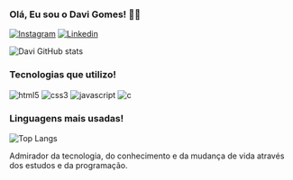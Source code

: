 
### Olá, Eu sou o Davi Gomes! 👋😃

[![Instagram](https://img.shields.io/badge/Instagram-E4405F?style=for-the-badge&logo=instagram&logoColor=white)](https://www.instagram.com/davi_cgomes/)
[![Linkedin](	https://img.shields.io/badge/LinkedIn-0077B5?style=for-the-badge&logo=linkedin&logoColor=white)](https://www.linkedin.com/in/davi-gomes-29a57226a/)

![Davi GitHub stats](https://github-readme-stats.vercel.app/api?username=Davi-CGomes&show_icons=true&theme=radical)

### Tecnologias que utilizo!

<div style="display: inline_block">
  <img align="center" alt="html5" src="https://img.shields.io/badge/HTML5-E34F26?style=for-the-badge&logo=html5&logoColor=white"/>
  <img align="center" alt="css3" src="https://img.shields.io/badge/CSS3-1572B6?style=for-the-badge&logo=css3&logoColor=white"/>
  <img align="center" alt="javascript" src="https://img.shields.io/badge/JavaScript-F7DF1E?style=for-the-badge&logo=javascript&logoColor=black"/>
  <img align="center" alt="c" src="https://img.shields.io/badge/C-00599C?style=for-the-badge&logo=c&logoColor=white"/>
</div>

### Linguagens mais usadas!

![Top Langs](https://github-readme-stats.vercel.app/api/top-langs/?username=Davi-CGomes&hide_progress=true)
<br/>

Admirador da tecnologia, do conhecimento e da mudança de vida através dos estudos e da programação.

